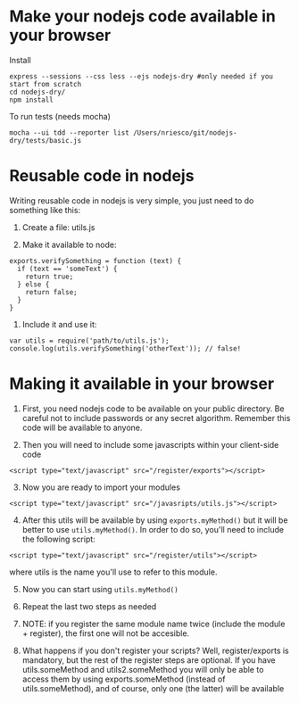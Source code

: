 Make your nodejs code available in your browser
==========

Install
````
express --sessions --css less --ejs nodejs-dry #only needed if you start from scratch
cd nodejs-dry/
npm install
````

To run tests (needs mocha)
````
mocha --ui tdd --reporter list /Users/nriesco/git/nodejs-dry/tests/basic.js
````

Reusable code in nodejs
==========

Writing reusable code in nodejs is very simple, you just need to do something like this:

1. Create a file: utils.js

1. Make it available to node:
````
exports.verifySomething = function (text) {
  if (text == 'someText') {
    return true;
  } else {
    return false;
  }
}
````

1. Include it and use it:
````
var utils = require('path/to/utils.js');
console.log(utils.verifySomething('otherText')); // false!
````

Making it available in your browser
==========

1. First, you need nodejs code to be available on your public directory. Be careful not to include passwords or any secret algorithm. Remember this code will be available to anyone.

2. Then you will need to include some javascripts within your client-side code

````<script type="text/javascript" src="/register/exports"></script>````

3. Now you are ready to import your modules

````<script type="text/javascript" src="/javasripts/utils.js"></script>````

4. After this utils will be available by using ```exports.myMethod()``` but it will be better to use ```utils.myMethod()```. In order to do so, you'll need to include the following script:

````<script type="text/javascript" src="/register/utils"></script>````

where utils is the name you'll use to refer to this module.

5. Now you can start using ```utils.myMethod()```

6. Repeat the last two steps as needed

7. NOTE: if you register the same module name twice (include the module + register), the first one will not be accesible.

8. What happens if you don't register your scripts? Well, register/exports is mandatory, but the rest of the register steps are optional. If you have utils.someMethod and utils2.someMethod you will only be able to access them by using exports.someMethod (instead of utils.someMethod), and of course, only one (the latter) will be available
